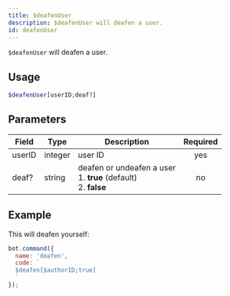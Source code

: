 ```yaml
---
title: $deafenUser 
description: $deafenUser will deafen a user.
id: deafenUser
---
```


`$deafenUser` will deafen a user.

## Usage

```php
$deafenUser[userID;deaf?]
```

## Parameters 


| Field  | Type    | Description                                                                | Required |
| ------ | ------- | -------------------------------------------------------------------------- |:--------:|
| userID | integer | user ID                                                                    |    yes   |
| deaf?  | string  | deafen or undeafen a user <br /> 1. **true** (default) <br /> 2. **false** |    no    |


## Example

This will deafen yourself:

```javascript
bot.command({
  name: 'deafen',
  code: `
  $deafen[$authorID;true]
  `
});
```
